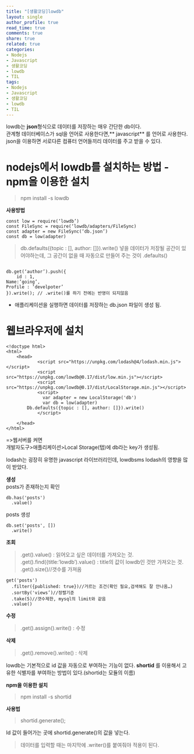 ```yaml
---
title: "[생활코딩]lowdb"
layout: single
author_profile: true
read_time: true
comments: true
share: true
related: true
categories:
- Nodejs
- Javascript
- 생활코딩
- lowdb
- TIL
tags:
- Nodejs
- Javascript
- 생활코딩
- lowdb
- TIL
---
```


lowdb는 **json**형식으로 데이터를 저장하는 매우 간단한 db이다.  
관계형 데이터베이스가 sql을 언어로 사용한다면,** javascript** 를 언어로 사용한다.  
json을 이용하면 서로다른 컴퓨터 언어들끼리 데이터를 주고 받을 수 있다.  
  
# nodejs에서 lowdb를 설치하는 방법 -npm을 이용한 설치  
  
> npm install -s lowdb

**사용방법**  

```
const low = require(‘lowdb’)
const FileSync = require(‘lowdb/adapters/FileSync)
const adapter = new FileSync(‘db.json’)
const db = low(adapter)
```

> db.defaults({topic : [], author: []}).write() 
 넣을 데이터가 저장될 공간이 있어야하는데, 그 공간이 없을 때
자동으로 만들어 주는 것이 .defaults()

```

db.get(‘author’).push({
	id : 1,
Name:’going’,
Profile : ‘develpoter’
}).write(); // .write()를 하기 전에는 반영이 되지않음

```

* 애플리케이션을 실행하면 데이터를 저장하는 db.json 파일이 생성 됨.

# 웹브라우저에 설치

```
<!doctype html>
<html>
    <head>
            <script src="https://unpkg.com/lodash@4/lodash.min.js"></script>
            <script src="https://unpkg.com/lowdb@0.17/dist/low.min.js"></script>
            <script src="https://unpkg.com/lowdb@0.17/dist/LocalStorage.min.js"></script>
            <script>
              var adapter = new LocalStorage('db')
              var db = low(adapter)
		Db.defaults({topic : [], author: []}).write()
            </script>
             
    </head>
</html>

```
=>웹서버를 켜면  
개발자도구>애플리케이션>Local Storage(탭)에 db라는 key가 생성됨.  

  
lodash는 굉장히 유명한 javascript 라이브러리인데, lowdbsms lodash의 영향을 많이 받았다.  

  
**생성**  
posts가 존재하는지 확인  
```
db.has('posts')
  .value()
```

posts 생성
```
db.set('posts', [])
  .write()
```


  
**조회**
> .get().value() : 읽어오고 싶은 데이터를 가져오는 것.
> .get().find({title:’lowdb’).value() : title의 값이 lowdb인 것만 가져오는 것.
> .get().size()//갯수를 가져옴

```
get('posts')
  .filter({published: true})//거르는 조건(확인 필요,검색해도 잘 안나옴…)
  .sortBy('views’)//정렬기준
  .take(5)//갯수제한, mysql의 limit와 같음
  .value()
```


**수정**  
> .get().assign().write() : 수정

**삭제**  
> .get().remove().write() : 삭제

  
lowdb는 기본적으로 id 값을 자동으로 부여하는 기능이 없다.
**shortid** 를 이용해서 고유한 식별자를 부여하는 방법이 있다.(shortid는 모듈의 이름)
  
**npm을 이용한 설치**
> npm install -s shortid
  
**사용법**  
>  shortid.generate();

Id 값이 들어가는 곳에 shortid.generate()의 값을 넣는다.

> 데이터를 입력할 때는 마지막에 .writer()를 붙여줘야 적용이 된다.